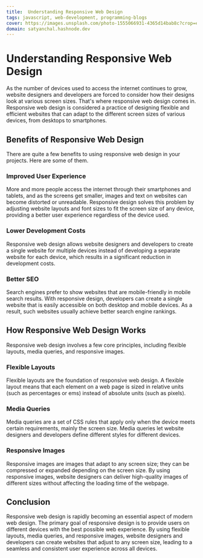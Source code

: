 ```yaml
---
title:  Understanding Responsive Web Design 
tags: javascript, web-development, programming-blogs
cover: https://images.unsplash.com/photo-1555066931-4365d14bab8c?crop=entropy&cs=tinysrgb&fit=max&fm=jpg&ixid=MnwzNDExMjB8MHwxfHNlYXJjaHw0fHxjb2RlfGVufDB8fHx8MTY3OTI5NjYyMA&ixlib=rb-4.0.3&q=80&w=1080
domain: satyanchal.hashnode.dev
--- 
```

# Understanding Responsive Web Design 

As the number of devices used to access the internet continues to grow, website designers and developers are forced to consider how their designs look at various screen sizes. That's where responsive web design comes in. Responsive web design is considered a practice of designing flexible and efficient websites that can adapt to the different screen sizes of various devices, from desktops to smartphones.

## Benefits of Responsive Web Design

There are quite a few benefits to using responsive web design in your projects. Here are some of them.

### Improved User Experience

More and more people access the internet through their smartphones and tablets, and as the screens get smaller, images and text on websites can become distorted or unreadable. Responsive design solves this problem by adjusting website layouts and font sizes to fit the screen size of any device, providing a better user experience regardless of the device used.

### Lower Development Costs

Responsive web design allows website designers and developers to create a single website for multiple devices instead of developing a separate website for each device, which results in a significant reduction in development costs.

### Better SEO

Search engines prefer to show websites that are mobile-friendly in mobile search results. With responsive design, developers can create a single website that is easily accessible on both desktop and mobile devices. As a result, such websites usually achieve better search engine rankings.

## How Responsive Web Design Works

Responsive web design involves a few core principles, including flexible layouts, media queries, and responsive images.

### Flexible Layouts

Flexible layouts are the foundation of responsive web design. A flexible layout means that each element on a web page is sized in relative units (such as percentages or ems) instead of absolute units (such as pixels). 

### Media Queries

Media queries are a set of CSS rules that apply only when the device meets certain requirements, mainly the screen size. Media queries let website designers and developers define different styles for different devices. 

### Responsive Images

Responsive images are images that adapt to any screen size; they can be compressed or expanded depending on the screen size. By using responsive images, website designers can deliver high-quality images of different sizes without affecting the loading time of the webpage.

## Conclusion

Responsive web design is rapidly becoming an essential aspect of modern web design. The primary goal of responsive design is to provide users on different devices with the best possible web experience. By using flexible layouts, media queries, and responsive images, website designers and developers can create websites that adjust to any screen size, leading to a seamless and consistent user experience across all devices.
